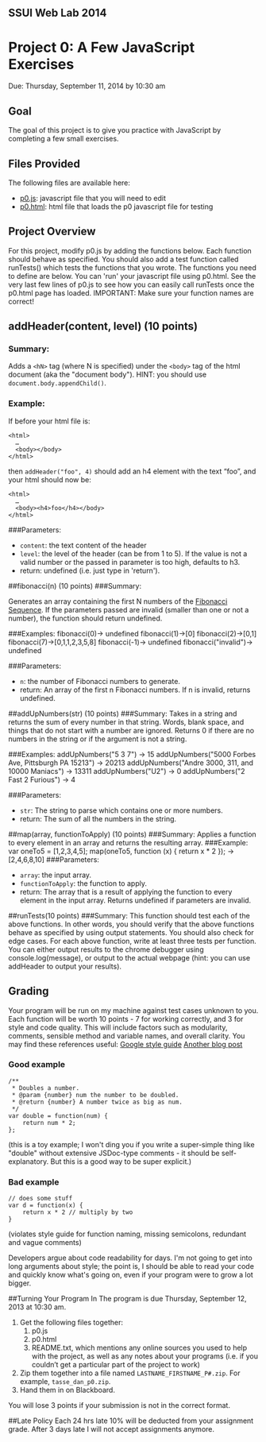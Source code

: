 <link href="../stylesheets/GitHub2.css" rel="stylesheet"></link>

## SSUI Web Lab 2014
# Project 0: A Few JavaScript Exercises
Due: Thursday, September 11, 2014 by 10:30 am

## Goal
The goal of this project is to give you practice with JavaScript by completing a few small exercises.

## Files Provided
The following files are available here:

- [p0.js](p0.js): javascript file that you will need to edit
- [p0.html](p0.html): html file that loads the p0 javascript file for testing 

## Project Overview
For this project, modify p0.js by adding the functions below. Each function should behave as specified. You should also add a test function called runTests() which tests the functions that you wrote. The functions you need to define are below. You can 'run' your javascript file using p0.html. See the very last few lines of p0.js to see how you can easily call runTests once the p0.html page has loaded. IMPORTANT: Make sure your function names are correct!

## addHeader(content, level) (10 points)
### Summary:
Adds a `<hN>` tag (where N is specified)  under the `<body>` tag of the html document (aka the "document body"). HINT: you should use `document.body.appendChild()`.

### Example: 
If before your html file is:

    <html>
      …
	  <body></body>
    </html>

then `addHeader("foo", 4)` should add an h4 element with the text “foo”, and your html should now be:

    <html>
      …
	  <body><h4>foo</h4></body>
    </html>


###Parameters:
- `content`: the text content of the header
- `level`: the level of the header (can be from 1 to 5). If the value is not a valid number or the passed in parameter is too high, defaults to h3.
- return: undefined (i.e. just type in 'return').

##fibonacci(n)  (10 points)
###Summary:

Generates an array containing the first N numbers of the [Fibonacci Sequence](http://en.wikipedia.org/wiki/Fibonacci_sequence). If the parameters passed are invalid (smaller than one or not a number), the function should return undefined.

###Examples:
    fibonacci(0)-> undefined
    fibonacci(1)->[0]
    fibonacci(2)->[0,1]
    fibonacci(7)->[0,1,1,2,3,5,8]
    fibonacci(-1)-> undefined
    fibonacci("invalid")-> undefined

###Parameters: 
- `n`: the number of Fibonacci numbers to generate.
- return: An array of the first n Fibonacci numbers. If n is invalid, returns undefined.

##addUpNumbers(str)  (10 points)
###Summary:
Takes in a string and returns the sum of every number in that string. Words, blank space, and things that do not start with a number are ignored. Returns 0 if there are no numbers in the string or if the argument is not a string.

###Examples: 
    addUpNumbers("5 3 7") -> 15
    addUpNumbers("5000 Forbes Ave, Pittsburgh PA 15213") -> 20213
    addUpNumbers("Andre 3000, 311, and 10000 Maniacs") -> 13311
    addUpNumbers("U2") -> 0
    addUpNumbers("2 Fast 2 Furious") -> 4

###Parameters: 
- `str`: The string to parse which contains one or more numbers. 
- return: The sum of all the numbers in the string.

##map(array, functionToApply) (10 points)
###Summary:
Applies a function to every element in an array and returns the resulting array.
###Example: 
    var oneTo5 = [1,2,3,4,5];
    map(oneTo5, function (x) { return x * 2 }); -> [2,4,6,8,10]
###Parameters: 
- `array`: the input array. 
- `functionToApply`: the function to apply. 
- return: The array that is a result of applying the function to every element in the input array. Returns undefined if parameters are invalid.

##runTests(10 points)
###Summary:
This function should test each of the above functions. In other words, you should verify that the above functions behave as specified by using output statements. You should also check for edge cases. For each above function, write at least three tests per function. You can either output results to the chrome debugger using console.log(message), or output to the actual webpage (hint: you can use addHeader to output your results).

## Grading
Your program will be run on my machine against test cases unknown to you. Each function will be worth 10 points - 7 for working correctly, and 3 for style and code quality. This will include factors such as modularity, comments, sensible method and variable names, and overall clarity. You may find these references useful: 
[Google style guide](http://google-styleguide.googlecode.com/svn/trunk/javascriptguide.xml)
[Another blog post](http://particletree.com/features/successful-strategies-for-commenting-code)

### Good example
    /**
     * Doubles a number.
     * @param {number} num the number to be doubled.
     * @return {number} A number twice as big as num.
     */
    var double = function(num) {
        return num * 2;
    };

(this is a toy example; I won't ding you if you write a super-simple thing like
"double" without extensive JSDoc-type comments - it should be self-explanatory.
But this is a good way to be super explicit.)

### Bad example
    // does some stuff    
    var d = function(x) {
        return x * 2 // multiply by two
    }
(violates style guide for function naming, missing semicolons, redundant and
vague comments)

Developers argue about code readability for days. I'm not going to get into
long arguments about style; the point is, I should be able to read your code
and quickly know what's going on, even if your program were to grow a lot
bigger.

##Turning Your Program In
The program is due Thursday, September 12, 2013 at 10:30 am.

1. Get the following files together:
    1. p0.js
    2. p0.html
    3. README.txt, which mentions any online sources you used to help with the project, as well as any notes about your programs (i.e. if you couldn’t get a particular part of the project to work)
2. Zip them together into a file named `LASTNAME_FIRSTNAME_P#.zip`. For example, `tasse_dan_p0.zip`.
3. Hand them in on Blackboard.

You will lose 3 points if your submission is not in the correct format.

##Late Policy
Each 24 hrs late 10% will be deducted from your assignment grade. After 3 days late I will not accept assignments anymore.
